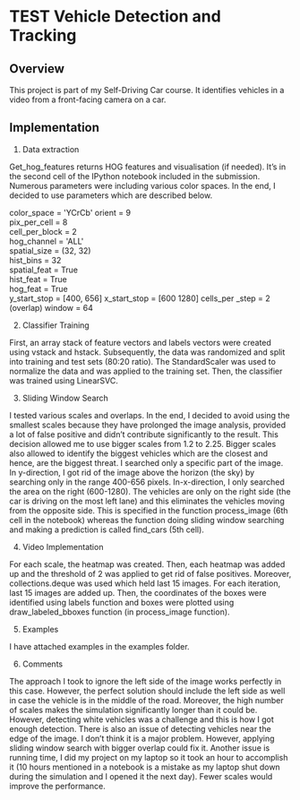 # TEST Vehicle Detection and Tracking 

## Overview

This project is part of my Self-Driving Car course. It identifies vehicles in a video from a front-facing camera on a car. 

## Implementation 

1. Data extraction

Get_hog_features returns HOG features and visualisation (if needed). It’s in the second cell of the IPython notebook included in the submission. Numerous parameters were including various color spaces. In the end, I decided to use parameters which are described below. 

color_space = 'YCrCb' 
orient = 9   
pix_per_cell = 8  
cell_per_block = 2  
hog_channel = 'ALL'  
spatial_size = (32, 32)  
hist_bins = 32     
spatial_feat = True  
hist_feat = True  
hog_feat = True  
y_start_stop = [400, 656] 
x_start_stop = [600 1280] 
cells_per _step = 2 (overlap) 
window = 64 
 
2. Classifier Training 

First, an array stack of feature vectors and labels vectors were created using vstack and hstack. Subsequently, the data was randomized and split into training and test sets (80:20 ratio). The StandardScaler was used to normalize the data and was applied to the training set. Then, the classifier was trained using LinearSVC. 

3. Sliding Window Search 

I tested various scales and overlaps. In the end, I decided to avoid using the smallest scales because they have prolonged the image analysis, provided a lot of false positive and didn’t contribute significantly to the result. This decision allowed me to use bigger scales from 1.2 to 2.25. Bigger scales also allowed to identify the biggest vehicles which are the closest and hence, are the biggest threat.  I searched only a specific part of the image. In y-direction, I got rid of the image above the horizon (the sky) by searching only in the range 400-656 pixels. In-x-direction, I only searched the area on the right (600-1280).  The vehicles are only on the right side (the car is driving on the most left lane) and this eliminates the vehicles moving from the opposite side. This is specified in the function process_image (6th cell in the notebook) whereas the function doing sliding window searching and making a prediction is called find_cars (5th cell). 

4. Video Implementation 

For each scale, the heatmap was created. Then, each heatmap was added up and the threshold of 2 was applied to get rid of false positives. Moreover, collections.deque was used which held last 15 images. For each iteration, last 15 images are added up. Then, the coordinates of the boxes were identified using labels function and boxes were plotted using draw_labeled_bboxes function (in process_image function).  

5. Examples 

I have attached examples in the examples folder. 

6. Comments 

The approach I took to ignore the left side of the image works perfectly in this case. However, the perfect solution should include the left side as well in case the vehicle is in the middle of the road. Moreover, the high number of scales makes the simulation significantly longer than it could be. However, detecting white vehicles was a challenge and this is how I got enough detection. There is also an issue of detecting vehicles near the edge of the image. I don’t think it is a major problem. However, applying sliding window search with bigger overlap could fix it.  Another issue is running time, I did my project on my laptop so it took an hour to accomplish it (10 hours mentioned in a notebook is a mistake as my laptop shut down during the simulation and I opened it the next day). Fewer scales would improve the performance. 
 

 


